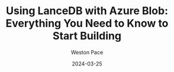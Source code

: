 ---
title: "Using LanceDB with Azure Blob: Everything You Need to Know to Start Building"
date: 2024-03-25
draft: false
featured: false
image: /assets/blog/using-lancedb-with-azure-blob-everything-you-need-to-know-to-start-building-16/using-lancedb-with-azure-blob-everything-you-need-to-know-to-start-building-16.png
description: "Explore using LanceDB with Azure Blob: everything you need to know to start building with practical insights and expert guidance from the LanceDB team."
author: Weston Pace
--- 